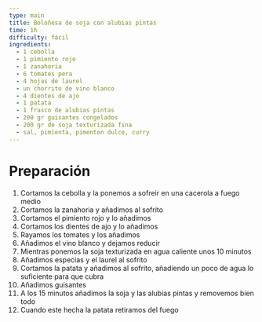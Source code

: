 ```yaml
---
type: main
title: Boloñesa de soja con alubias pintas
time: 1h
difficulty: fácil
ingredients:
  - 1 cebolla
  - 1 pimiento rojo
  - 1 zanahoria
  - 6 tomates pera
  - 4 hojas de laurel
  - un chorrito de vino blanco
  - 4 dientes de ajo
  - 1 patata
  - 1 frasco de alubias pintas
  - 200 gr guisantes congelados
  - 200 gr de soja texturizada fina
  - sal, pimienta, pimenton dulce, curry
---
```


# Preparación

1. Cortamos la cebolla y la ponemos a sofreir en una cacerola a fuego medio
1. Cortamos la zanahoria y añadimos al sofrito
1. Cortamos el pimiento rojo y lo añadimos
1. Cortamos los dientes de ajo y lo añadimos
1. Rayamos los tomates y los añadimos
1. Añadimos el vino blanco y dejamos reducir
1. Mientras ponemos la soja texturizada en agua caliente unos 10 minutos
1. Añadimos especias y el laurel al sofrito
1. Cortamos la patata y añadimos al sofrito, añadiendo un poco de agua lo suficiente para que cubra
1. Añadimos guisantes
1. A los 15 minutos añadimos la soja y las alubias pintas y removemos bien todo
1. Cuando este hecha la patata retiramos del fuego
